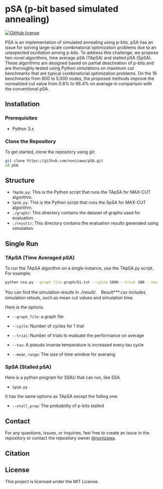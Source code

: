 # pSA (p-bit based simulated annealing)

[![GitHub license](https://img.shields.io/github/license/nonizawa/pSA)](https://github.com/nonizawa/pSA/blob/main/LICENSE)

PSA is an implementation of simulated annealing using p-bits. pSA has an issue for solving large-scale combinatorial optimization problems due to an unexpected oscillation among p-bits. To address this challenge, we propose two novel algorithms, time average pSA (TApSA) and stalled pSA (SpSA). These algorithms are designed based on partial deactivation of p-bits and are thoroughly tested using Python simulations on maximum cut benchmarks that are typical combinatorial optimization problems. On the 16 benchmarks from 800 to 5,000 nodes, the proposed methods improve the normalized cut value from 0.8% to 98.4% on average in comparison with the conventional pSA.

## Installation

### Prerequisites

- Python 3.x

### Clone the Repository

To get started, clone the repository using git:

```sh
git clone https://github.com/nonizawa/pSA.git
cd pSA
```

## Structure

- `TApSA.py`: This is the Python script that runs the TApSA for MAX-CUT algorithm.
- `SpSA.py`: This is the Python script that runs the SpSA for MAX-CUT algorithm.
- `./graph/`: This directory contains the dataset of graphs used for evaluation.
- `./result/`: This directory contains the evaluation results generated using simulation.

## Single Run

### TApSA (Time Averaged pSA)

To run the TApSA algorithm on a single instance, use the TApSA.py script. For example:

```sh
python ssa.py --graph_file graph/G1.txt --cylce 1000 --trial 100 --tau 1 --mean_range 4
```
You can find the simulation results in ./result/.　Result***.csv includes simulation retsuls, such as mean cut values and simulation time. 

Here ia the options.

- `--graph_file`: a graph file

- `--cycle`: Number of cycles for 1 trial

- `--trial`: Number of trials to evaluate the performance on average

- `--tau`:  A pseudo inverse temperature is increased every tau cycle

- `--mean_range`: The size of time window for averaing 

### SpSA (Stalled pSA)

Here is a python program for SSAU that can run, like SSA.
- `SpSA.py`

It has the same options as TApSA except the folling one:

- `--stall_prop`: The probability of p-bits stalled

## Contact

For any questions, issues, or inquiries, feel free to create an issue in the repository or contact the repository owner [@nonizawa](https://github.com/nonizawa).

## Citation

## License

This project is licensed under the MIT License.
